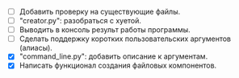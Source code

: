 - [ ] Добавить проверку на существующие файлы.
- [ ] "creator.py": разобраться с хуетой.
- [ ] Выводить в консоль результ работы программы.
- [ ] Сделать поддержку коротких пользовательских аргументов (алиасы).
- [x] "command_line.py": добавить описание к аргументам.
- [x] Написать функционал создания файловых компонентов.
